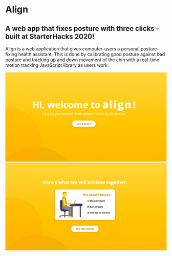 # Align
## A web app that fixes posture with three clicks - built at StarterHacks 2020!

Align is a web application that gives computer-users a personal posture-fixing health assistant. This is done by calibrating good posture against bad posture and tracking up and down movement of the chin with a real-time motion tracking JavaScript library as users work. 

![](alignimage2.png)
![](alignimage1.png)

